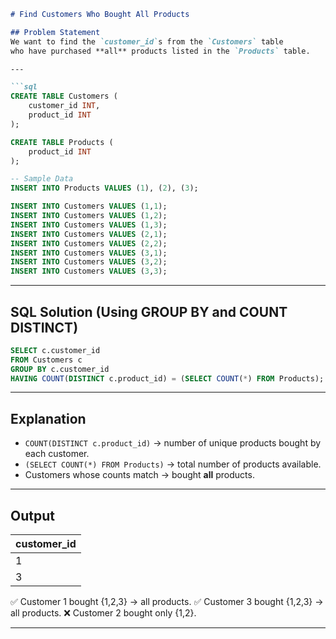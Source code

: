 
````markdown
# Find Customers Who Bought All Products

## Problem Statement
We want to find the `customer_id`s from the `Customers` table  
who have purchased **all** products listed in the `Products` table.

---

```sql
CREATE TABLE Customers (
    customer_id INT,
    product_id INT
);

CREATE TABLE Products (
    product_id INT
);

-- Sample Data
INSERT INTO Products VALUES (1), (2), (3);

INSERT INTO Customers VALUES (1,1);
INSERT INTO Customers VALUES (1,2);
INSERT INTO Customers VALUES (1,3);
INSERT INTO Customers VALUES (2,1);
INSERT INTO Customers VALUES (2,2);
INSERT INTO Customers VALUES (3,1);
INSERT INTO Customers VALUES (3,2);
INSERT INTO Customers VALUES (3,3);
````

---

## SQL Solution (Using GROUP BY and COUNT DISTINCT)

```sql
SELECT c.customer_id
FROM Customers c
GROUP BY c.customer_id
HAVING COUNT(DISTINCT c.product_id) = (SELECT COUNT(*) FROM Products);
```

---

## Explanation

* `COUNT(DISTINCT c.product_id)` → number of unique products bought by each customer.
* `(SELECT COUNT(*) FROM Products)` → total number of products available.
* Customers whose counts match → bought **all** products.

---

## Output

| customer\_id |
| ------------ |
| 1            |
| 3            |

✅ Customer 1 bought {1,2,3} → all products.
✅ Customer 3 bought {1,2,3} → all products.
❌ Customer 2 bought only {1,2}.

---

